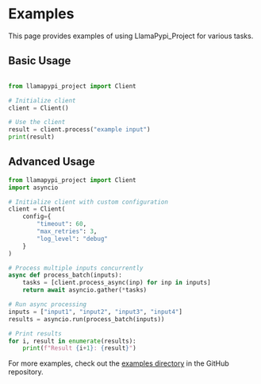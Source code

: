 # Examples

This page provides examples of using LlamaPypi_Project for various tasks.

## Basic Usage

```python

from llamapypi_project import Client

# Initialize client
client = Client()

# Use the client
result = client.process("example input")
print(result)
```

## Advanced Usage

```python
from llamapypi_project import Client
import asyncio

# Initialize client with custom configuration
client = Client(
    config={
        "timeout": 60,
        "max_retries": 3,
        "log_level": "debug"
    }
)

# Process multiple inputs concurrently
async def process_batch(inputs):
    tasks = [client.process_async(inp) for inp in inputs]
    return await asyncio.gather(*tasks)

# Run async processing
inputs = ["input1", "input2", "input3", "input4"]
results = asyncio.run(process_batch(inputs))

# Print results
for i, result in enumerate(results):
    print(f"Result {i+1}: {result}")
```

For more examples, check out the [examples directory](https://github.com/llamasearchai/llamapypi_project/tree/main/examples) in the GitHub repository.
